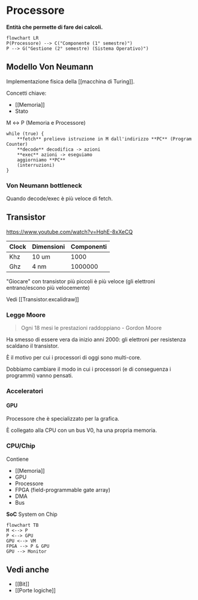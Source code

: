 # Processore

**Entità che permette di fare dei calcoli.**

```mermaid
flowchart LR
P(Processore) --> C("Componente (1° semestre)")
P --> G("Gestione (2° semestre) (Sistema Operativo)")
```

## Modello Von Neumann

Implementazione fisica della [[macchina di Turing]].

Concetti chiave:
- [[Memoria]]
- Stato

M ↔ P (Memoria e Processore)

```
while (true) {
    **fetch** prelievo istruzione in M dall'indirizzo **PC** (Program Counter)
    **decode** decodifica -> azioni
    **exec** azioni -> eseguiamo
    aggiorniamo **PC**
    (interruzioni)
}
```

### Von Neumann bottleneck

Quando decode/exec è più veloce di fetch.

## Transistor

https://www.youtube.com/watch?v=HqhE-8xXeCQ

| Clock | Dimensioni | Componenti |
|-------|------------|------------|
| Khz   | 10 um      | 1000       |
| Ghz   | 4 nm       | 1000000    |

"Giocare" con transistor più piccoli è più veloce (gli elettroni entrano/escono più velocemente)

Vedi [[Transistor.excalidraw]]

### Legge Moore

> Ogni 18 mesi le prestazioni raddoppiano
\- Gordon Moore


Ha smesso di essere vera da inizio anni 2000: gli elettroni per resistenza scaldano il transistor.

È il motivo per cui i processori di oggi sono multi-core.

Dobbiamo cambiare il modo in cui i processori (e di conseguenza i programmi) vanno pensati.

### Acceleratori

#### GPU

Processore che è specializzato per la grafica.

È collegato alla CPU con un bus V0, ha una propria memoria.

### CPU/Chip

Contiene

- [[Memoria]]
- GPU
- Processore
- FPGA (field-programmable gate array)
- DMA
- Bus

**SoC** System on Chip

```mermaid
flowchart TB
M <--> P
P <--> GPU
GPU <--> VM
FPGA --> P & GPU
GPU --> Monitor
```
## Vedi anche

- [[Bit]]
- [[Porte logiche]]